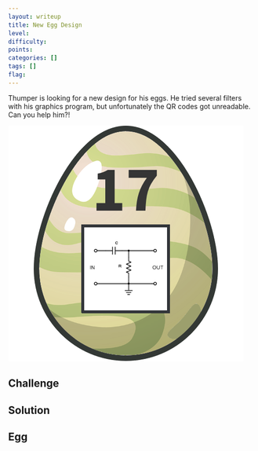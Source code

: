 ```yaml
---
layout: writeup
title: New Egg Design
level:
difficulty:
points:
categories: []
tags: []
flag:
---
```

Thumper is looking for a new design for his eggs. He tried several
filters with his graphics program, but unfortunately the QR codes got
unreadable. Can you help him?!

![](writeupfiles/eggdesign.png)

## Challenge

## Solution

## Egg

